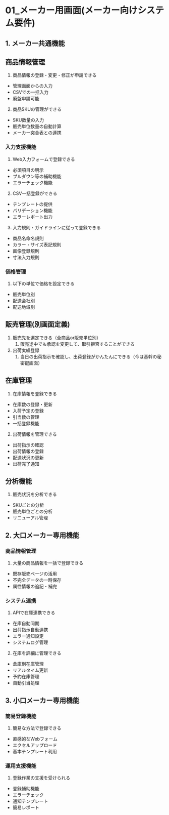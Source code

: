 # 01_メーカー用画面(メーカー向けシステム要件)

## 1. メーカー共通機能
## 商品情報管理
1. 商品情報の登録・変更・修正が申請できる
  - 管理画面からの入力
  - CSVでの一括入力
  - 廃盤申請可能

2. 商品SKUの管理ができる
  - SKU数量の入力
  - 販売単位数量の自動計算
  - メーカー突合表との連携

### 入力支援機能
1. Web入力フォームで登録できる
  - 必須項目の明示
  - プルダウン等の補助機能
  - エラーチェック機能

2. CSV一括登録ができる
  - テンプレートの提供
  - バリデーション機能
  - エラーレポート出力

3. 入力規則・ガイドラインに従って登録できる
  - 商品名命名規則
  - カラー・サイズ表記規則
  - 画像登録規則
  - 寸法入力規則

### 価格管理
1. 以下の単位で価格を設定できる
  - 販売単位別
  - 配送会社別
  - 配送地域別

## 販売管理(別画面定義)
1. 販売先を選定できる（全商品or販売単位別）
    1. 販売途中でも承認を変更して、取引拒否することができる
1. 出荷実績登録
    1. 当日の出荷指示を確認し、出荷登録がかんたんにできる（今は基幹の秘密鍵画面）

## 在庫管理
1. 在庫情報を登録できる
  - 在庫数の登録・更新
  - 入荷予定の登録
  - 引当数の管理
  - 一括登録機能

2. 出荷情報を管理できる
  - 出荷指示の確認
  - 出荷情報の登録
  - 配送状況の更新
  - 出荷完了通知

## 分析機能
1. 販売状況を分析できる
  - SKUごとの分析
  - 販売単位ごとの分析
  - リニューアル管理

## 2. 大口メーカー専用機能
### 商品情報管理
1. 大量の商品情報を一括で登録できる
  - 既存販売ページの活用
  - 不完全データの一時保存
  - 属性情報の追記・補完

### システム連携
1. APIで在庫連携できる
  - 在庫自動同期
  - 出荷指示自動連携
  - エラー通知設定
  - システムログ管理

2. 在庫を詳細に管理できる
  - 倉庫別在庫管理
  - リアルタイム更新
  - 予約在庫管理
  - 自動引当処理

## 3. 小口メーカー専用機能
### 簡易登録機能
1. 簡易な方法で登録できる
  - 直感的なWebフォーム
  - エクセルアップロード
  - 基本テンプレート利用

### 運用支援機能
1. 登録作業の支援を受けられる
  - 登録補助機能
  - エラーチェック
  - 通知テンプレート
  - 簡易レポート





